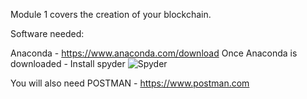 Module 1 covers the creation of your blockchain.

Software needed:

Anaconda  - https://www.anaconda.com/download
Once Anaconda is downloaded - Install spyder 
![Spyder](<Screenshot 2024-04-30 at 11.16.02.png>)

You will also need POSTMAN - https://www.postman.com